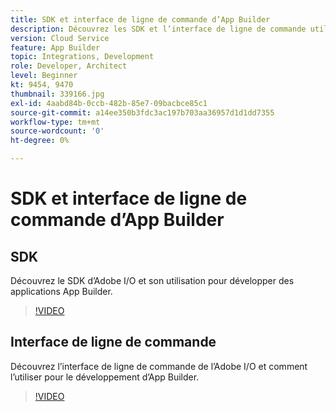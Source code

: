 ```yaml
---
title: SDK et interface de ligne de commande d’App Builder
description: Découvrez les SDK et l’interface de ligne de commande utilisés pour développer des applications App Builder.
version: Cloud Service
feature: App Builder
topic: Integrations, Development
role: Developer, Architect
level: Beginner
kt: 9454, 9470
thumbnail: 339166.jpg
exl-id: 4aabd84b-0ccb-482b-85e7-09bacbce85c1
source-git-commit: a14ee350b3fdc3ac197b703aa36957d1d1dd7355
workflow-type: tm+mt
source-wordcount: '0'
ht-degree: 0%

---
```


# SDK et interface de ligne de commande d’App Builder

## SDK

Découvrez le SDK d’Adobe I/O et son utilisation pour développer des applications App Builder.

>[!VIDEO](https://video.tv.adobe.com/v/339166/?quality=12&learn=on)

## Interface de ligne de commande

Découvrez l’interface de ligne de commande de l’Adobe I/O et comment l’utiliser pour le développement d’App Builder.

>[!VIDEO](https://video.tv.adobe.com/v/339167/?quality=12&learn=on)
